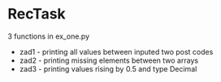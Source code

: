 # RecTask

3 functions in ex_one.py

- zad1 - printing all values between inputed two post codes 
- zad2 - printing missing elements between two arrays
- zad3 - printing values rising by 0.5 and type Decimal
